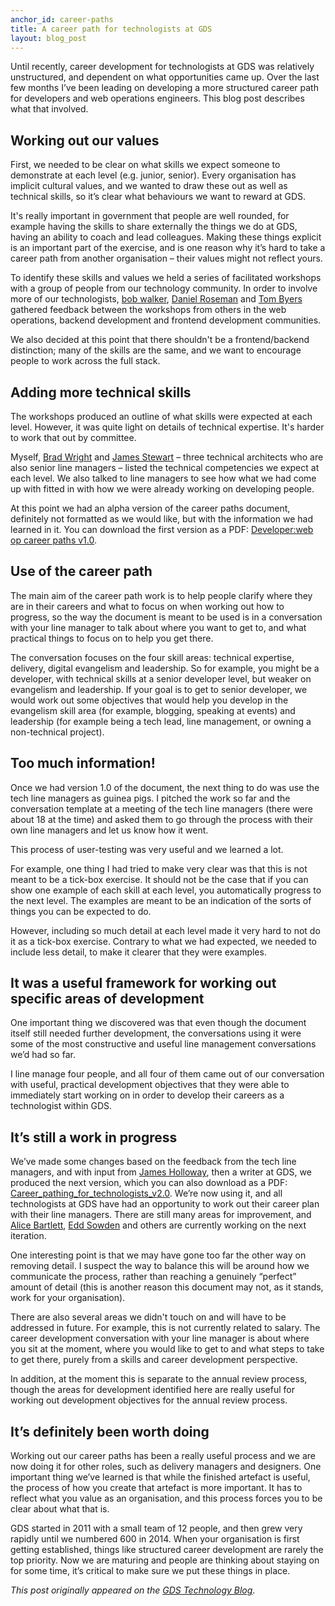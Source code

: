 ```yaml
---
anchor_id: career-paths
title: A career path for technologists at GDS
layout: blog_post
---
```


<p>Until recently, career development for technologists at GDS was
relatively unstructured, and dependent on what opportunities came up. Over the
last few months I’ve been leading on developing a more structured career path
for developers and web operations engineers. This blog post describes what that
involved.</p>

<h2>Working out our values</h2>
<p>First, we needed to be clear on what skills we expect someone to demonstrate
at each level (e.g. junior, senior). Every organisation has implicit cultural
values, and we wanted to draw these out as well as technical skills, so it’s
clear what behaviours we want to reward at GDS.</p>
<p>It's really important in government that people are well rounded, for example
having the skills to share externally the things we do at GDS, having an ability
to coach and lead colleagues. Making these things explicit is an important part
of the exercise, and is one reason why it’s hard to take a career path from
another organisation – their values might not reflect yours.</p>
<p>To identify these skills and values we held a series of facilitated workshops
with a group of people from our technology community. In order to involve more
of our technologists, <a href="https://twitter.com/rjw1">bob walker</a>, <a
href="https://twitter.com/danielroseman">Daniel Roseman</a> and <a
href="https://twitter.com/tombaromba">Tom Byers</a> gathered feedback between
the workshops from others in the web operations, backend development and
frontend development communities.</p>
<p>We also decided at this point that there shouldn't be a frontend/backend
distinction; many of the skills are the same, and we want to encourage people to
work across the full stack.</p>
<h2>Adding more technical skills</h2>
<p>The workshops produced an outline of what skills were expected at each level.
However, it was quite light on details of technical expertise. It's harder to
work that out by committee.</p>
<p>Myself, <a href="https://twitter.com/bradwright">Brad Wright</a> and <a
href="https://twitter.com/jystewart">James Stewart</a> – three technical
architects who are also senior line managers – listed the technical competencies
we expect at each level. We also talked to line managers to see how what we had
come up with fitted in with how we were already working on developing
people.</p>
<p>At this point we had an alpha version of the career paths document,
definitely not formatted as we would like, but with the information we had
learned in it. You can download the first version as a PDF: <a
href="https://gdstechnology.blog.gov.uk/wp-content/uploads/sites/31/2015/07/Developerweb-op-career-paths-v1.0.pdf">Developer:web
op career paths v1.0</a>.</p>
<h2>Use of the career path</h2>
<p>The main aim of the career path work is to help people clarify where they are
in their careers and what to focus on when working out how to progress, so the
way the document is meant to be used is in a conversation with your line manager
to talk about where you want to get to, and what practical things to focus on to
help you get there.</p>
<p>The conversation focuses on the four skill areas: technical expertise,
delivery, digital evangelism and leadership. So for example, you might be a
developer, with technical skills at a senior developer level, but weaker on
evangelism and leadership. If your goal is to get to senior developer, we would
work out some objectives that would help you develop in the evangelism skill
area (for example, blogging, speaking at events) and leadership (for example
being a tech lead, line management, or owning a non-technical project).</p>
<h2>Too much information!</h2>
<p>Once we had version 1.0 of the document, the next thing to do was use the
tech line managers as guinea pigs. I pitched the work so far and the
conversation template at a meeting of the tech line managers (there were about
18 at the time) and asked them to go through the process with their own line
managers and let us know how it went.</p>
<p>This process of user-testing was very useful and we learned a lot.</p>
<p>For example, one thing I had tried to make very clear was that this is not
meant to be a tick-box exercise. It should not be the case that if you can show
one example of each skill at each level, you automatically progress to the next
level. The examples are meant to be an indication of the sorts of things you can
be expected to do.</p>
<p>However, including so much detail at each level made it very hard to not do
it as a tick-box exercise. Contrary to what we had expected, we needed to
include less detail, to make it clearer that they were examples.</p>
<h2>It was a useful framework for working out specific areas of
development</h2>
<p>One important thing we discovered was that even though the document itself
still needed further development, the conversations using it were some of the
most constructive and useful line management conversations we’d had so far.</p>
<p>I line manage four people, and all four of them came out of our conversation
with useful, practical development objectives that they were able to immediately
start working on in order to develop their careers as a technologist within
GDS.</p>
<h2>It’s still a work in progress</h2>
<p>We’ve made some changes based on the feedback from the tech line managers,
and with input from <a href="https://twitter.com/jamesholloway">James
Holloway</a>, then a writer at GDS, we produced the next version, which you can
also download as a PDF: <a
href="https://gdstechnology.blog.gov.uk/wp-content/uploads/sites/31/2015/07/Career_pathing_for_technologists_v2.0.pdf">Career_pathing_for_technologists_v2.0</a>.
We’re now using it, and all technologists at GDS have had an opportunity to work
out their career plan with their line managers. There are still many areas for
improvement, and <a href="https://twitter.com/alicebartlett">Alice Bartlett</a>,
<a href="https://twitter.com/edds">Edd Sowden</a> and others are currently
working on the next iteration.</p>
<p>One interesting point is that we may have gone too far the other way on
removing detail. I suspect the way to balance this will be around how we
communicate the process, rather than reaching a genuinely “perfect” amount of
detail (this is another reason this document may not, as it stands, work for
your organisation).</p>
<p>There are also several areas we didn't touch on and will have to be addressed
in future. For example, this is not currently related to salary. The career
development conversation with your line manager is about where you sit at the
moment, where you would like to get to and what steps to take to get there,
purely from a skills and career development perspective.</p>
<p>In addition, at the moment this is separate to the annual review process,
though the areas for development identified here are really useful for working
out development objectives for the annual review process.</p>
<h2>It’s definitely been worth doing</h2>
<p>Working out our career paths has been a really useful process and we are now
doing it for other roles, such as delivery managers and designers. One important
thing we’ve learned is that while the finished artefact is useful, the process
of how you create that artefact is more important. It has to reflect what you
value as an organisation, and this process forces you to be clear about what
that is.</p>
<p>GDS started in 2011 with a small team of 12 people, and then grew very
rapidly until we numbered 600 in 2014. When your organisation is first getting
established, things like structured career development are rarely the top
priority. Now we are maturing and people are thinking about staying on for some
time, it’s critical to make sure we put these things in place.</p>

*This post originally appeared on the [GDS Technology
Blog](https://gdstechnology.blog.gov.uk/2015/07/24/a-career-path-for-technologists-at-gds/)*.
